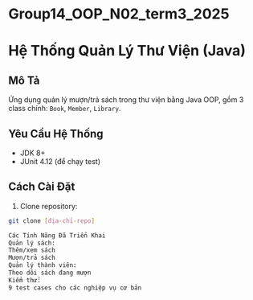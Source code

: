 # Group14_OOP_N02_term3_2025
# Hệ Thống Quản Lý Thư Viện (Java)

## Mô Tả
Ứng dụng quản lý mượn/trả sách trong thư viện bằng Java OOP, gồm 3 class chính: `Book`, `Member`, `Library`.

## Yêu Cầu Hệ Thống
- JDK 8+
- JUnit 4.12 (để chạy test)

## Cách Cài Đặt
1. Clone repository:
```bash
git clone [địa-chỉ-repo]

Các Tính Năng Đã Triển Khai
Quản lý sách:
Thêm/xem sách
Mượn/trả sách
Quản lý thành viên:
Theo dõi sách đang mượn
Kiểm thử:
9 test cases cho các nghiệp vụ cơ bản